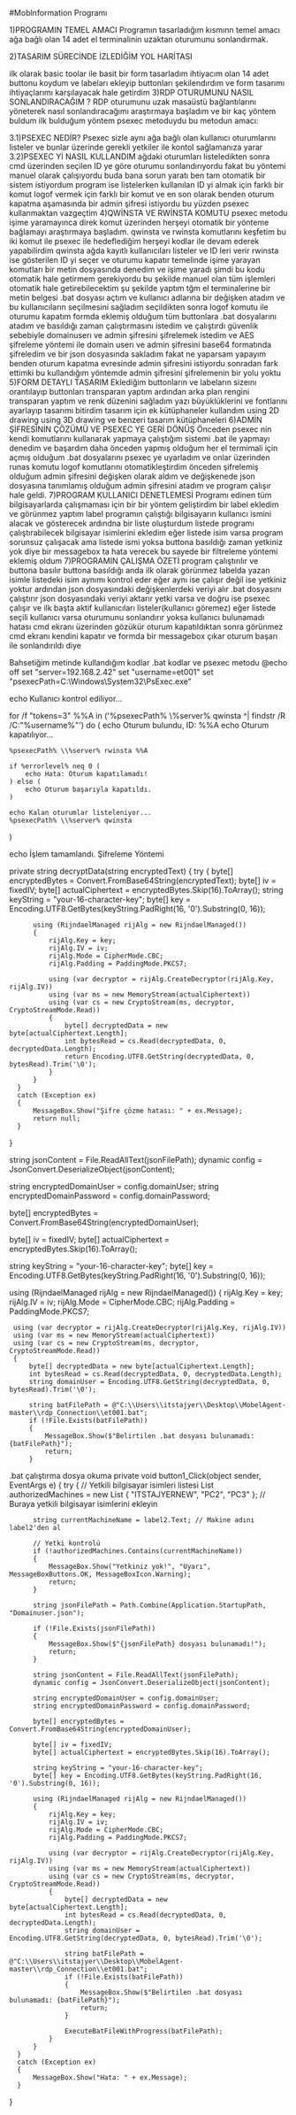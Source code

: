#Moblnformation Programı


1)PROGRAMIN TEMEL AMACI
Programın tasarladığım kısmınn temel amacı ağa bağlı olan 14 adet el terminalinin uzaktan oturumunu sonlandırmak.


2)TASARIM SÜRECİNDE İZLEDİĞİM YOL HARİTASI


ilk olarak basic toolar ile basit bir form tasarladım ihtiyacım olan 14 adet buttonu koydum
ve labeları ekleyip buttonları şekilendırdım ve form tasarımı ihtiyaçlarımı karşılayacak hale getirdim
3)RDP OTURUMUNU NASIL SONLANDIRACAĞIM ?
RDP oturumunu uzak masaüstü bağlantılarını yöneterek nasıl sonlandıracağımı araştırmaya başladım ve bir kaç yöntem buldum
ilk bulduğum yöntem psexec metoduydu bu metodun amacı:


3.1)PSEXEC NEDİR?
Psexec sizle aynı ağa bağlı olan kullanıcı oturumlarını listeler ve bunlar üzerinde gerekli yetkiler ile kontol sağlamanıza yarar
3.2)PSEXEC Yİ NASIL KULLANDIM
ağdaki oturumları listeledikten sonra cmd üzerinden seçilen ID ye göre oturumu sonlandırıyordu fakat bu yöntemi manuel olarak çalışıyordu buda bana sorun yaratı ben tam otomatik bir sistem istiyordum program ise listelerken kullanılan ID yi almak için farklı bir komut logof vermek için farklı bir komut ve en son olarak benden oturum kapatma aşamasında bir admin şifresi istiyordu bu yüzden psexec kullanmaktan vazgeçtim
4)QWİNSTA VE RWİNSTA KOMUTU
psexec metodu işime yaramayınca direk komut üzerinden herşeyi otomatik bir yönteme bağlamayı araştırmaya başladım. qwinsta ve rwinsta komutlarını keşfetim bu iki komut ile psexec ile hedeflediğim herşeyi kodlar ile devam ederek yapabilirdim
qwinsta ağda kayıtlı kullanıcıları listeler ve ID leri verir rwinsta ise gösterilen ID yi seçer ve oturumu kapatır temelinde işime yarayan komutları bir metin dosyasında denedim ve işime yaradı şimdi bu kodu otomatik hale getirmem gerekiyordu bu şekilde manuel olan tüm işlemleri otomatik hale getirebilecektim şu şekilde yaptım tğm el terminalerine bir metin belgesi .bat dosyası açtım ve kullanıcı adlarına bir değişken atadım ve bu kullanıcıların seçilmesini sağladım seçildikten sonra logof komutu ile oturumu kapatım
formda eklemiş olduğum tüm buttonlara .bat dosyalarını atadım ve basıldığı zaman çalıştırmasını istedim ve çalıştırdı güvenlik sebebiyle domainuserı ve admin şifresini şifrelemek istedim ve AES şifreleme yöntemi ile 
domain userı ve admin şifresini base64 formatında şifreledim ve bir json dosyasında sakladım fakat ne yaparsam yapayım benden oturum kapatma evresinde admin şifresini istiyordu sonradan fark ettimki bu kullandığım yöntemde admin şifresini şifrelemenin bir yolu yoktu
5)FORM DETAYLI TASARIM
Eklediğim buttonların ve labeların sizeını orantılayıp buttonları transparan yaptım ardından arka plan rengini transparan yaptım ve renk düzenini sağladım yazı büyüklüklerini ve fontlarını ayarlayıp tasarımı bitirdim tasarım için ek kütüphaneler kullandım 
using 2D drawing
using 3D drawing 
ve benzeri tasarım kütüphaneleri
6)ADMİN ŞİFRESİNİN ÇÖZÜMÜ VE PSEXEC YE GERİ DÖNÜŞ 
Önceden psexec nin kendi komutlarını kullanarak yapmaya çalıştığım sistemi .bat ile yapmayı denedim ve başardım daha önceden yapmış olduğum her el termimali için açmış olduğum .bat dosyalarını psexec ye uyarladım ve onlar üzerinden runas komutu logof komutlarını otomatikleştirdim önceden şifrelemiş olduğum admin şifresini değişken olarak aldım ve değişkenede json dosyasına tanımlamış olduğum admin şifresini atadım ve program çalışır hale geldi.
7)PROGRAM KULLANICI DENETLEMESİ
Programı edinen tüm bilgisayarlarda çalışmaması için bir bir yöntem geliştirdim bir label ekledim ve görünmez yaptım label programın çalıştığı bilgisayarın kullanıcı ismini alacak ve gösterecek ardındna bir liste oluşturdum listede programı çalıştırabilecek bilgisayar isimlerini ekledim eğer listede isim varsa program sorunsuz çalışacak ama listede ismi yoksa buttona basıldığı zaman yetkiniz yok diye bir messagebox ta hata verecek bu sayede bir filtreleme yöntemi eklemiş oldum
7)PROGRAMIN ÇALIŞMA ÖZETİ
program çalıştırılır ve buttona basılır
buttona basıldığı anda ilk olarak görünmez labelda yazan isimle listedeki isim aynımı kontrol eder
eğer aynı ise çalışır değil ise yetkiniz yoktur
ardından json dosyasındaki değişkenlerdeki veriyi alır
.bat dosyasını çalıştırır
json dosyasındaki veriyi aktarır yetki varsa ve doğru ise 
psexec çalışır ve ilk başta aktif kullanıcıları listeler(kullanıcı göremez)
eğer listede seçili kullanıcı varsa oturumunu sonlandırır yoksa kullanıcı bulunamadı hatası cmd ekranı üzerinden gözükür oturum kapatıldıktan sonra görünmez cmd ekranı kendini kapatır 
ve formda bir messagebox çıkar oturum başarı ile sonlandırıldı diye

                                                                            
Bahsetiğim metinde kullandığım kodlar
.bat kodlar ve psexec metodu
@echo off
set "server=192.168.2.42"
set "username=et001"
set "psexecPath=C:\Windows\System32\PsExec.exe"

echo Kullanıcı kontrol ediliyor...

for /f "tokens=3" %%A in ('%psexecPath% \\%server% qwinsta ^| findstr /R /C:"%username%"') do (
    echo Oturum bulundu, ID: %%A
    echo Oturum kapatılıyor...

    %psexecPath% \\%server% rwinsta %%A

    if %errorlevel% neq 0 (
        echo Hata: Oturum kapatılamadı!
    ) else (
        echo Oturum başarıyla kapatıldı.
    )

    echo Kalan oturumlar listeleniyor...
    %psexecPath% \\%server% qwinsta
)

echo İşlem tamamlandı.
Şifreleme Yöntemi

  private string decryptData(string encryptedText)
  {
      try
      {
          byte[] encryptedBytes = Convert.FromBase64String(encryptedText);
          byte[] iv = fixedIV;
          byte[] actualCiphertext = encryptedBytes.Skip(16).ToArray();
          string keyString = "your-16-character-key";
          byte[] key = Encoding.UTF8.GetBytes(keyString.PadRight(16, '0').Substring(0, 16));

          using (RijndaelManaged rijAlg = new RijndaelManaged())
          {
              rijAlg.Key = key;
              rijAlg.IV = iv;
              rijAlg.Mode = CipherMode.CBC;
              rijAlg.Padding = PaddingMode.PKCS7;

              using (var decryptor = rijAlg.CreateDecryptor(rijAlg.Key, rijAlg.IV))
              using (var ms = new MemoryStream(actualCiphertext))
              using (var cs = new CryptoStream(ms, decryptor, CryptoStreamMode.Read))
              {
                  byte[] decryptedData = new byte[actualCiphertext.Length];
                  int bytesRead = cs.Read(decryptedData, 0, decryptedData.Length);
                  return Encoding.UTF8.GetString(decryptedData, 0, bytesRead).Trim('\0');
              }
          }
      }
      catch (Exception ex)
      {
          MessageBox.Show("Şifre çözme hatası: " + ex.Message);
          return null;
      }
  }

 string jsonContent = File.ReadAllText(jsonFilePath);
 dynamic config = JsonConvert.DeserializeObject(jsonContent);

 string encryptedDomainUser = config.domainUser;
 string encryptedDomainPassword = config.domainPassword;

 byte[] encryptedBytes = Convert.FromBase64String(encryptedDomainUser);

 byte[] iv = fixedIV;
 byte[] actualCiphertext = encryptedBytes.Skip(16).ToArray();

 string keyString = "your-16-character-key";
 byte[] key = Encoding.UTF8.GetBytes(keyString.PadRight(16, '0').Substring(0, 16));

 using (RijndaelManaged rijAlg = new RijndaelManaged())
 {
     rijAlg.Key = key;
     rijAlg.IV = iv;
     rijAlg.Mode = CipherMode.CBC;
     rijAlg.Padding = PaddingMode.PKCS7;

     using (var decryptor = rijAlg.CreateDecryptor(rijAlg.Key, rijAlg.IV))
     using (var ms = new MemoryStream(actualCiphertext))
     using (var cs = new CryptoStream(ms, decryptor, CryptoStreamMode.Read))
     {
         byte[] decryptedData = new byte[actualCiphertext.Length];
         int bytesRead = cs.Read(decryptedData, 0, decryptedData.Length);
         string domainUser = Encoding.UTF8.GetString(decryptedData, 0, bytesRead).Trim('\0');

         string batFilePath = @"C:\\Users\\itstajyer\\Desktop\\MobelAgent-master\\rdp_Connection\\et001.bat";
         if (!File.Exists(batFilePath))
         {
             MessageBox.Show($"Belirtilen .bat dosyası bulunamadı: {batFilePath}");
             return;
         }


.bat çalıştırma dosya okuma
  private void button1_Click(object sender, EventArgs e)
  {
      try
      {
          // Yetkili bilgisayar isimleri listesi
          List<string> authorizedMachines = new List<string> { "ITSTAJYERNEW", "PC2", "PC3" }; // Buraya yetkili bilgisayar isimlerini ekleyin

          string currentMachineName = label2.Text; // Makine adını label2'den al

          // Yetki kontrolü
          if (!authorizedMachines.Contains(currentMachineName))
          {
              MessageBox.Show("Yetkiniz yok!", "Uyarı", MessageBoxButtons.OK, MessageBoxIcon.Warning);
              return;
          }

          string jsonFilePath = Path.Combine(Application.StartupPath, "Domainuser.json");

          if (!File.Exists(jsonFilePath))
          {
              MessageBox.Show($"{jsonFilePath} dosyası bulunamadı!");
              return;
          }

          string jsonContent = File.ReadAllText(jsonFilePath);
          dynamic config = JsonConvert.DeserializeObject(jsonContent);

          string encryptedDomainUser = config.domainUser;
          string encryptedDomainPassword = config.domainPassword;

          byte[] encryptedBytes = Convert.FromBase64String(encryptedDomainUser);

          byte[] iv = fixedIV;
          byte[] actualCiphertext = encryptedBytes.Skip(16).ToArray();

          string keyString = "your-16-character-key";
          byte[] key = Encoding.UTF8.GetBytes(keyString.PadRight(16, '0').Substring(0, 16));

          using (RijndaelManaged rijAlg = new RijndaelManaged())
          {
              rijAlg.Key = key;
              rijAlg.IV = iv;
              rijAlg.Mode = CipherMode.CBC;
              rijAlg.Padding = PaddingMode.PKCS7;

              using (var decryptor = rijAlg.CreateDecryptor(rijAlg.Key, rijAlg.IV))
              using (var ms = new MemoryStream(actualCiphertext))
              using (var cs = new CryptoStream(ms, decryptor, CryptoStreamMode.Read))
              {
                  byte[] decryptedData = new byte[actualCiphertext.Length];
                  int bytesRead = cs.Read(decryptedData, 0, decryptedData.Length);
                  string domainUser = Encoding.UTF8.GetString(decryptedData, 0, bytesRead).Trim('\0');

                  string batFilePath = @"C:\\Users\\itstajyer\\Desktop\\MobelAgent-master\\rdp_Connection\\et001.bat";
                  if (!File.Exists(batFilePath))
                  {
                      MessageBox.Show($"Belirtilen .bat dosyası bulunamadı: {batFilePath}");
                      return;
                  }

                  ExecuteBatFileWithProgress(batFilePath);
              }
          }
      }
      catch (Exception ex)
      {
          MessageBox.Show("Hata: " + ex.Message);
      }
  }








